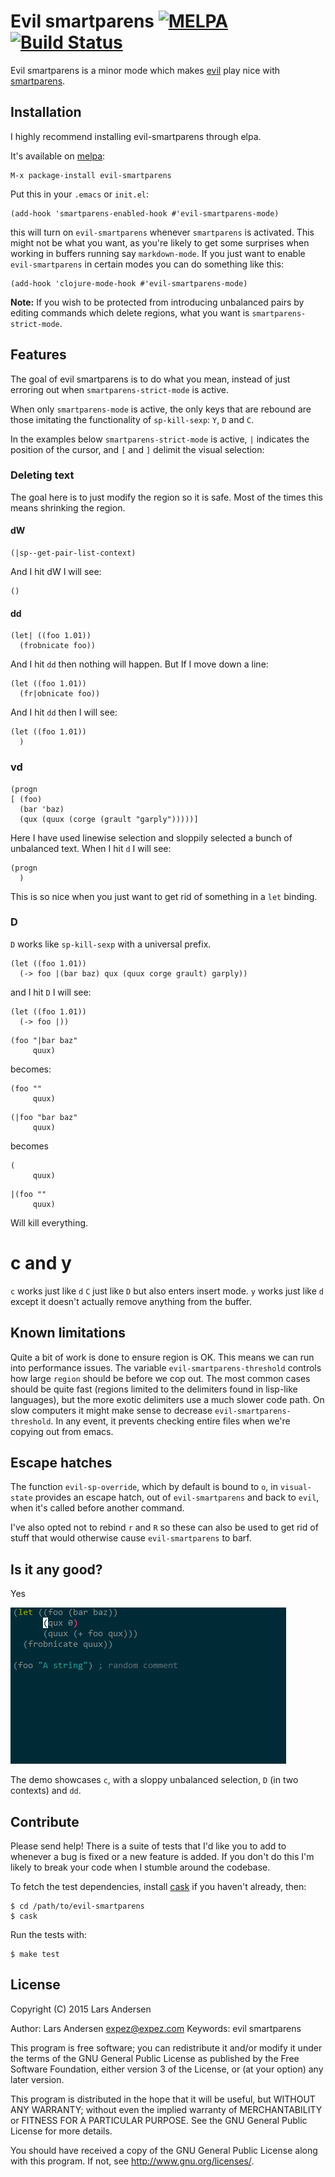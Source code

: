 # Evil smartparens  [![MELPA](http://melpa.org/packages/evil-smartparens-badge.svg)](http://melpa.org/#/evil-smartparens) [![Build Status](https://travis-ci.org/expez/evil-smartparens.svg)](https://travis-ci.org/expez/evil-smartparens)

Evil smartparens is a minor mode which makes [evil](https://gitorious.org/evil/pages/Home) play nice with [smartparens](https://github.com/Fuco1/smartparens).

## Installation

I highly recommend installing evil-smartparens through elpa.

It's available on [melpa](http://melpa.milkbox.net/):

    M-x package-install evil-smartparens

Put this in your `.emacs` or `init.el`:

```elisp
(add-hook 'smartparens-enabled-hook #'evil-smartparens-mode)
```

this will turn on `evil-smartparens` whenever `smartparens` is
activated.  This might not be what you want, as you're likely to get
some surprises when working in buffers running say `markdown-mode`.
If you just want to enable `evil-smartparens` in certain modes you can
do something like this:

```elisp
(add-hook 'clojure-mode-hook #'evil-smartparens-mode)
```

__Note:__ If you wish to be protected from introducing unbalanced pairs by
editing commands which delete regions, what you want is `smartparens-strict-mode`.

## Features

The goal of evil smartparens is to do what you mean, instead of just
erroring out when `smartparens-strict-mode` is active.

When only `smartparens-mode` is active, the only keys that are rebound
are those imitating the functionality of `sp-kill-sexp`: `Y`, `D` and
`C`.

In the examples below `smartparens-strict-mode` is active, `|`
indicates the position of the cursor, and `[` and `]` delimit the
visual selection:

### Deleting text

The goal here is to just modify the region so it is safe.  Most of the
times this means shrinking the region.

#### dW

```elisp
(|sp--get-pair-list-context)
```

And I hit dW I will see:


```elisp
()
```

#### dd

```elisp
(let| ((foo 1.01))
  (frobnicate foo))
```

And I hit `dd` then nothing will happen.  But If I move down a line:

```elisp
(let ((foo 1.01))
  (fr|obnicate foo))
```

And I hit `dd` then I will see:

```elisp
(let ((foo 1.01))
  )
```

### vd

```elisp
(progn
[ (foo)
  (bar 'baz)
  (qux (quux (corge (grault "garply")))))]
```

Here I have used linewise selection and sloppily selected a bunch of unbalanced text.  When I hit `d` I will see:

```elisp
(progn
  )
```

This is so nice when you just want to get rid of something in a `let` binding.


### D

`D` works like `sp-kill-sexp` with a universal prefix.

```elisp
(let ((foo 1.01))
  (-> foo |(bar baz) qux (quux corge grault) garply))
```

and I hit `D` I will see:


```elisp
(let ((foo 1.01))
  (-> foo |))
```


```elisp
(foo "|bar baz"
     quux)

```

becomes:


```elisp
(foo ""
     quux)
```

```elisp
(|foo "bar baz"
     quux)
```

becomes


```elisp
(
     quux)
```


```elisp
|(foo ""
     quux)
```

Will kill everything.

# c and y

`c` works just like `d`  `C` just like `D` but also enters insert mode. `y` works just like `d` except it doesn't actually remove anything from the buffer.

## Known limitations

Quite a bit of work is done to ensure region is OK.  This means we can run into performance issues.  The variable `evil-smartparens-threshold` controls how large `region` should be before we cop out.  The most common cases should be quite fast (regions limited to the delimiters found in lisp-like languages), but the more exotic delimiters use a much slower code path.  On slow computers it might make sense to decrease `evil-smartparens-threshold`.  In any event, it prevents checking entire files when we're copying out from emacs.

## Escape hatches

The function `evil-sp-override`, which by default is bound to `o`, in `visual-state` provides an escape hatch, out of `evil-smartparens` and back to `evil`, when it's called before another command.

I've also opted not to rebind `r` and `R` so these can also be used to get rid of stuff that would otherwise cause `evil-smartparens` to barf.

## Is it any good?

Yes

![demo.gif](evil-smartparens-demo.gif)

The demo showcases `c`, with a sloppy unbalanced selection, `D` (in two contexts) and `dd`.

## Contribute

Please send help!  There is a suite of tests that I'd like you to add to whenever a bug is fixed or a new feature is added.  If you don't do this I'm likely to break your code when I stumble around the codebase.

To fetch the test dependencies, install [cask](https://github.com/rejeep/cask.el) if you haven't already, then:

    $ cd /path/to/evil-smartparens
    $ cask

Run the tests with:

    $ make test

## License

Copyright (C) 2015 Lars Andersen

Author: Lars Andersen <expez@expez.com>
Keywords: evil smartparens

This program is free software; you can redistribute it and/or modify
it under the terms of the GNU General Public License as published by
the Free Software Foundation, either version 3 of the License, or
(at your option) any later version.

This program is distributed in the hope that it will be useful,
but WITHOUT ANY WARRANTY; without even the implied warranty of
MERCHANTABILITY or FITNESS FOR A PARTICULAR PURPOSE.  See the
GNU General Public License for more details.

You should have received a copy of the GNU General Public License
along with this program.  If not, see <http://www.gnu.org/licenses/>.
